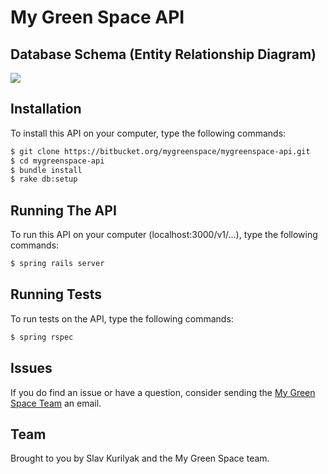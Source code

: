 My Green Space API
==================

## Database Schema (Entity Relationship Diagram)

![](https://s3.amazonaws.com/f.cl.ly/items/2h3T0b3j1h2N3p072X20/erd.png)

## Installation

To install this API on your computer, type the following commands:

```bash
$ git clone https://bitbucket.org/mygreenspace/mygreenspace-api.git
$ cd mygreenspace-api
$ bundle install
$ rake db:setup
```

## Running The API

To run this API on your computer (localhost:3000/v1/...), type the following commands:
```bash
$ spring rails server
```

## Running Tests
To run tests on the API, type the following commands:
```bash
$ spring rspec
```

## Issues

If you do find an issue or have a question, consider sending the [My Green Space Team](mailto:team@mygreenspace.ca) an email.

## Team

Brought to you by Slav Kurilyak and the My Green Space team.
